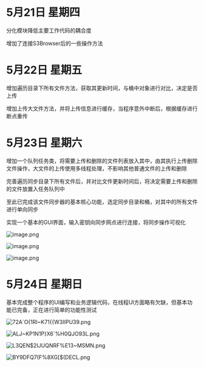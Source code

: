 # 5月21日 星期四 

分化模块降低主要工作代码的耦合度

增加了连接S3Browser后的一些操作方法

# 5月22日 星期五

增加遍历目录下所有文件方法，获取其更新时间，与桶中对象进行对比，决定是否上传

增加上传大文件方法，并将上传信息进行缓存，当程序意外中断后，根据缓存进行断点重传

# 5月23日 星期六

增加一个队列任务类，将需要上传和删除的文件列表放入其中，由其执行上传删除文件操作，大文件的上传使用多线程处理，不影响其他普通文件的上传和删除

完善遍历同步目录下所有文件后，并对比文件更新时间后，将决定需要上传和删除的文件放置入任务队列中

至此已完成该文件同步器的基本核心功能，选定同步目录和桶，对其中的所有文件进行单向同步

实现一个基本的GUI界面，输入密钥向同步网点进行连接，将同步操作可视化

![image.png](https://upload-images.jianshu.io/upload_images/17501422-d89be964136dab7a.png?imageMogr2/auto-orient/strip%7CimageView2/2/w/1240)

![image.png](https://upload-images.jianshu.io/upload_images/17501422-531e0170363bad24.png?imageMogr2/auto-orient/strip%7CimageView2/2/w/1240)

![image.png](https://upload-images.jianshu.io/upload_images/17501422-c4a398671ba564b8.png?imageMogr2/auto-orient/strip%7CimageView2/2/w/1240)



# 5月24日 星期日

基本完成整个程序的UI编写和业务逻辑代码，在线程UI方面略有欠缺，但基本功能已完备，正在进行简单的功能性测试


![72A`O{1RI~K71{{W3IIPU39.png](https://upload-images.jianshu.io/upload_images/17501422-f844cc42ed2e2600.png?imageMogr2/auto-orient/strip%7CimageView2/2/w/1240)

![ALJ~KP1N1P}X6`%H0QJO93L.png](https://upload-images.jianshu.io/upload_images/17501422-3155277496e870e6.png?imageMogr2/auto-orient/strip%7CimageView2/2/w/1240)

![L3QEN$2IJUQNRF%E13~MSMN.png](https://upload-images.jianshu.io/upload_images/17501422-7589e112407d999e.png?imageMogr2/auto-orient/strip%7CimageView2/2/w/1240)

![BY9DFQ7(F%`8XG[$(DEC`L.png](https://upload-images.jianshu.io/upload_images/17501422-761da4334a0db6b1.png?imageMogr2/auto-orient/strip%7CimageView2/2/w/1240)
